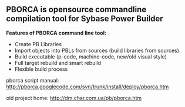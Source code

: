 ## PBORCA is opensource commandline compilation tool for Sybase Power Builder ##

**Features of PBORCA command line tool:**

  * Create PB Libraries
  * Import objects into PBLs from sources (build libraries from sources)
  * Build executable (p-code, machine-code, new/old visual style)
  * Full target rebuild and smart rebuild
  * Flexible build process

pborca script manual:
http://pborca.googlecode.com/svn/trunk/install/deploy/pborca.htm

old project home:
http://dm.char.com.ua/pb/pborca.htm
